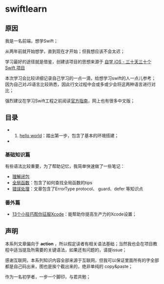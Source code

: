 # swiftlearn

## 原因

我是一名前端，想学Swift；

从两年前就开始想学，直到现在才开始；但我想应该不会太迟；

学习最好的途径就是借鉴，创建该项目的思想来源于 [自学 iOS - 三十天三十个 Swift 项目](http://www.jianshu.com/p/52032bc4cbe4#) 

本次学习会比较详细记录自己学习的一点一滴，给想学习swift的人一点儿参考；因为自己对JS语言比较熟悉，因此行文过程中会或多或少会将这两种语言进行对比；

强烈建议在学习Swift工程之前阅读[官方指南](https://developer.apple.com/library/ios/documentation/Swift/Conceptual/Swift_Programming_Language/GuidedTour.html#)，网上也有很多中文版；

## 目录

 - 1. [hello world](./hello-world/README.md)：踏出第一步，包含了基本的环境搭建；
 - 

### 基础知识篇

有些语法比较重要，为了帮助记忆，我简单快速做了一些笔记：
 - [理解闭包](./basic/closure.html)
 - [全局函数](./basic/inner-fn.html)：包含了如何查找全局函数的tips
 - [错误处理](./basic/error-handle.html)：文章包含了ErrorType protocol、 guard、defer 等知识点

### 番外篇
 - [13个小技巧帮你征服Xcode](http://benbeng.leanote.com/post/13%E4%B8%AA%E5%B0%8F%E6%8A%80%E5%B7%A7%E5%B8%AE%E4%BD%A0%E5%BE%81%E6%9C%8DXcode)：能帮助你提高生产力的Xcode设置；

## 声明

本系列文章偏向于 **action** ，所以假定读者有相关语法基础；当然我也会在项目教程中适当提及所需要的关键语法，如果还有问题的，请提issue；

感谢互联网，本系列知识内容全部来源于互联网，但我可以保证里面所有的字全部都是自己码出来，图也是挨个截出来的，绝非单纯的 copy&paste；

作为一名初学者，一步一个脚印，与君共勉；
